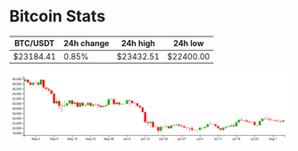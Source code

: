 # Bitcoin Stats

BTC/USDT|24h change|24h high|24h low|
|---|---|---|---|
|$23184.41|0.85%|$23432.51|$22400.00|

<img src="./chart.svg">
